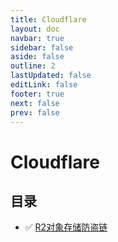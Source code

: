 ```yaml
---
title: Cloudflare
layout: doc
navbar: true
sidebar: false
aside: false
outline: 2
lastUpdated: false
editLink: false
footer: true
next: false
prev: false
---
```


# Cloudflare

## 目录

- ✅ [R2对象存储防盗链](/software/cloudflare/r2-waf)